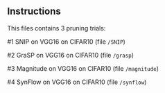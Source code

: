 ## Instructions

This files contains 3 pruning trials: 

#1 SNIP on VGG16 on CIFAR10 (file `/SNIP`)

#2 GraSP on VGG16 on CIFAR10 (file `/grasp`)

#3 Magnitude on VGG16 on CIFAR10 (file `/magnitude`)

#4 SynFlow on VGG16 on CIFAR10 (file `/synflow`)


